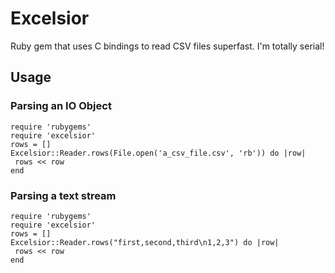 # Excelsior

Ruby gem that uses C bindings to read CSV files superfast. I'm totally serial!

## Usage

### Parsing an IO Object

    require 'rubygems'
    require 'excelsior'
    rows = []
    Excelsior::Reader.rows(File.open('a_csv_file.csv', 'rb')) do |row|
     rows << row
    end

### Parsing a text stream

    require 'rubygems'
    require 'excelsior'
    rows = []
    Excelsior::Reader.rows("first,second,third\n1,2,3") do |row|
     rows << row
    end
